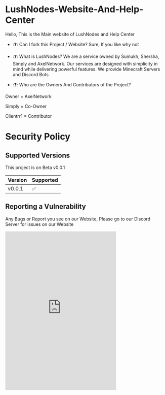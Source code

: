 # LushNodes-Website-And-Help-Center

Hello, This is the Main website of LushNodes and Help Center

- :❓: Can I fork this Project / Website?
Sure, If you like why not

- :❓: What is LushNodes?
We are a service owned by Sumukh, Shersha, Simply and AxelNetwork. Our services are designed with simplicity in mind while delivering powerful features. We provide Minecraft Servers and Discord Bots

- :❓: Who are the Owners And Contributors of the Project?

Owner = AxelNetwork

Simply = Co-Owner

Clientrr1 = Contributor

# Security Policy

## Supported Versions

This project is on Beta v0.0.1

| Version | Supported          |
| ------- | ------------------ |
| v0.0.1   | :white_check_mark: |

## Reporting a Vulnerability

Any Bugs or Report you see on our Website, Please go to our Discord Server for issues on our Website 
<iframe src="https://discord.com/widget?id=877966908442411088&theme=dark" width="350" height="500" allowtransparency="true" frameborder="0" sandbox="allow-popups allow-popups-to-escape-sandbox allow-same-origin allow-scripts"></iframe>
